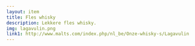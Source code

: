 ```yaml
--- 
layout: item
title: Fles whisky
description: Lekkere fles whisky.
img: lagavulin.png
link1: http://www.malts.com/index.php/nl_be/Onze-whisky-s/Lagavulin
---
```

